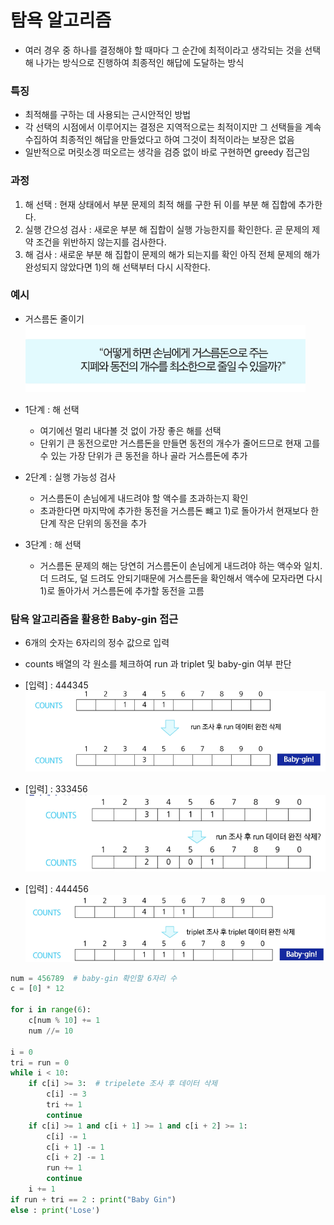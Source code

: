 # 탐욕 알고리즘

- 여러 경우 중 하나를 결정해야 할 때마다 그 순간에 최적이라고 생각되는 것을 선택해 나가는 방식으로 진행하여 최종적인 해답에 도달하는 방식

### 특징

- 최적해를 구하는 데 사용되는 근시안적인 방법
- 각 선택의 시점에서 이루어지는 결정은 지역적으로는 최적이지만 그 선택들을 계속 수집하여 최종적인 해답을 만들었다고 하여 그것이 최적이라는 보장은 없음
- 일반적으로 머릿소겡 떠오르는 생각을 검증 없이 바로 구현하면 greedy 접근임

### 과정

1. 해 선택 : 현재 상태에서 부분 문제의 최적 해를 구한 뒤 이를 부분 해 집합에 추가한다.
2. 실행 간으성 검사 : 새로운 부분 해 집합이 실행 가능한지를 확인한다. 곧 문제의 제약 조건을 위반하지 않는지를 검사한다.
3. 해 검사 : 새로운 부분 해 집합이 문제의 해가 되는지를 확인 아직 전체 문제의 해가 완성되지 않았다면 1)의 해 선택부터 다시 시작한다.

### 예시

- 거스름돈 줄이기
  ![img_19.png](img/img_19.png)

- 1단계 : 해 선택
    - 여기에선 멀리 내다볼 것 없이 가장 좋은 해를 선택
    - 단위기 큰 동전으로만 거스름돈을 만들면 동전의 개수가 줄어드므로 현재 고를 수 있는 가장 단위가 큰 동전을 하나 골라 거스름돈에 추가

- 2단계 : 실행 가능성 검사
    - 거스름돈이 손님에게 내드려야 할 액수를 초과하는지 확인
    - 초과한다면 마지막에 추가한 동전을 거스름돈 뺴고 1)로 돌아가서 현재보다 한 단계 작은 단위의 동전을 추가

- 3단계 : 해 선택
    - 거스름돈 문제의 해는 당연히 거스름돈이 손님에게 내드려야 하는 액수와 일치. 더 드려도, 덜 드려도 안되기때문에 거스름돈을 확인해서 액수에 모자라면 다시 1)로 돌아가서 거스름돈에 추가할 동전을 고름

### 탐욕 알고리즘을 활용한 Baby-gin 접근

- 6개의 숫자는 6자리의 정수 값으로 입력
- counts 배열의 각 원소를 체크하여 run 과 triplet 및 baby-gin 여부 판단

- [입력] : 444345
  ![img_20.png](img/img_20.png)

- [입력] : 333456
  ![img_21.png](img/img_21.png)

- [입력] : 444456
  ![img_22.png](img/img_22.png)

```python
num = 456789  # baby-gin 확인할 6자리 수
c = [0] * 12

for i in range(6):
    c[num % 10] += 1
    num //= 10

i = 0
tri = run = 0
while i < 10:
    if c[i] >= 3:  # tripelete 조사 후 데이터 삭제
        c[i] -= 3
        tri += 1
        continue
    if c[i] >= 1 and c[i + 1] >= 1 and c[i + 2] >= 1:
        c[i] -= 1
        c[i + 1] -= 1
        c[i + 2] -= 1
        run += 1
        continue
    i += 1
if run + tri == 2 : print("Baby Gin")
else : print('Lose')
```
